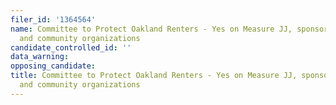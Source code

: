 ```yaml
---
filer_id: '1364564'
name: Committee to Protect Oakland Renters - Yes on Measure JJ, sponsored by labor
  and community organizations
candidate_controlled_id: ''
data_warning: 
opposing_candidate: 
title: Committee to Protect Oakland Renters - Yes on Measure JJ, sponsored by labor
  and community organizations
---
```


